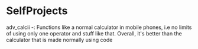# SelfProjects

adv_calcii -: Functions like a normal calculator in mobile phones, i.e no limits of using only one operator and stuff like that. Overall, it's better than the calculator 
              that is made normally using code 

